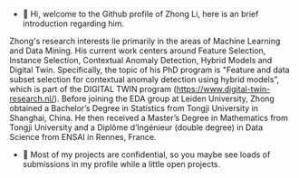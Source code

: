 - 👋 Hi, welcome to the Github profile of Zhong Li, here is an brief introduction regarding him.

Zhong's research interests lie primarily in the areas of Machine Learning and Data Mining. 
His current work centers around Feature Selection, Instance Selection, Contextual Anomaly Detection, Hybrid Models and Digital Twin.
Specifically, the topic of his PhD program is "Feature and data subset selection for contextual anomaly detection using hybrid models”, 
which is part of the DIGITAL TWIN program (https://www.digital-twin-research.nl/). Before joining the EDA group at Leiden University, 
Zhong obtained a Bachelor’s Degree in Statistics from Tongji University in Shanghai, China.
He then received a Master’s Degree in Mathematics from Tongji University and a Diplôme d’Ingénieur (double degree) in Data Science from ENSAI in Rennes, France.

- 🔐 Most of my projects are confidential, so you maybe see loads of submissions in my profile while a little open projects.


<!---
ZhongLIFR/ZhongLIFR is a ✨ special ✨ repository because its `README.md` (this file) appears on your GitHub profile.
You can click the Preview link to take a look at your changes.
--->
